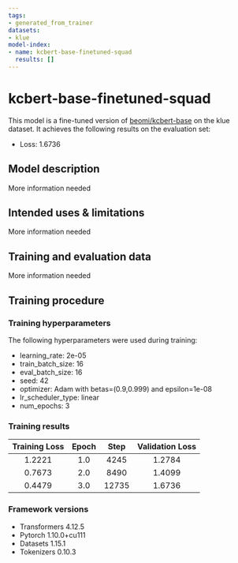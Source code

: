 ```yaml
---
tags:
- generated_from_trainer
datasets:
- klue
model-index:
- name: kcbert-base-finetuned-squad
  results: []
---
```


<!-- This model card has been generated automatically according to the information the Trainer had access to. You
should probably proofread and complete it, then remove this comment. -->

# kcbert-base-finetuned-squad

This model is a fine-tuned version of [beomi/kcbert-base](https://huggingface.co/beomi/kcbert-base) on the klue dataset.
It achieves the following results on the evaluation set:
- Loss: 1.6736

## Model description

More information needed

## Intended uses & limitations

More information needed

## Training and evaluation data

More information needed

## Training procedure

### Training hyperparameters

The following hyperparameters were used during training:
- learning_rate: 2e-05
- train_batch_size: 16
- eval_batch_size: 16
- seed: 42
- optimizer: Adam with betas=(0.9,0.999) and epsilon=1e-08
- lr_scheduler_type: linear
- num_epochs: 3

### Training results

| Training Loss | Epoch | Step  | Validation Loss |
|:-------------:|:-----:|:-----:|:---------------:|
| 1.2221        | 1.0   | 4245  | 1.2784          |
| 0.7673        | 2.0   | 8490  | 1.4099          |
| 0.4479        | 3.0   | 12735 | 1.6736          |


### Framework versions

- Transformers 4.12.5
- Pytorch 1.10.0+cu111
- Datasets 1.15.1
- Tokenizers 0.10.3
